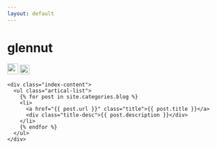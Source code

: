 ```yaml
---
layout: default
---
```


<body>
  <div class="index-wrapper">
    <div class="aside">
      <div class="info-card">
        <h1>glennut</h1>
        <a href="http://weibo.com/u/2833197112" target="_blank"><img src="http://www.weibo.com/favicon.ico" alt="" width="25"/></a>
        <a href="http://www.jianshu.com/u/c87b8a8bce5c" target="_blank"><img src="http://cdn2.jianshu.io/assets/web/logo-58fd04f6f0de908401aa561cda6a0688.png" alt="" width="22"/></a>
      </div>
      <div id="particles-js"></div>
    </div>

    <div class="index-content">
      <ul class="artical-list">
        {% for post in site.categories.blog %}
        <li>
          <a href="{{ post.url }}" class="title">{{ post.title }}</a>
          <div class="title-desc">{{ post.description }}</div>
        </li>
        {% endfor %}
      </ul>
    </div>
  </div>
</body>

